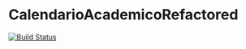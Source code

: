 # CalendarioAcademicoRefactored

[![Build Status](https://travis-ci.org/Jprnp/CalendarioAcademicoRefactored.svg?branch=master)](https://travis-ci.org/Jprnp/CalendarioAcademicoRefactored)
